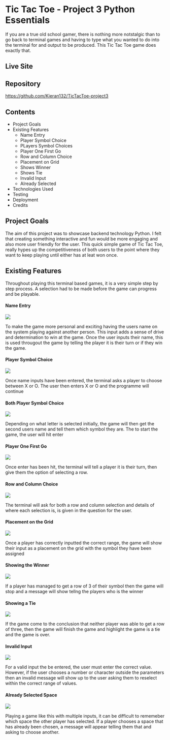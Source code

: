 # Tic Tac Toe - Project 3 Python Essentials
If you are a true old school gamer, there is nothing more notstalgic than to go back to terminal games and having to type what you wanted to do into the terminal for and output to be produced. This Tic Tac Toe game does exactly that.

## Live Site 


## Repository
https://github.com/Kieran132/TicTacToe-project3

## Contents
- Project Goals
- Existing Features
    - Name Entry
    - Player Symbol Choice
    - PLayers Symbol Choices
    - Player One First Go
    - Row and Column Choice
    - Placement on Grid
    - Shows Winner
    - Shows Tie
    - Invalid Input
    - Already Selected
- Technologies Used
- Testing
- Deployment
- Credits

## Project Goals
The aim of this project was to showcase backend technology Python. I felt that creating something interactive and fun would be more engaging and also more user friendly for the user. This quick simple game of Tic Tac Toe, really hypes up the competitiveness of both users to the point where they want to keep playing until either has at leat won once.

## Existing Features
Throughout playing this terminal based games, it is a very simple step by step process. A selection had to be made before the game can progress and be playable.

#### Name Entry

<img src="assests/README.md photos/name_entry.png">

To make the game more personal and exciting having the users name on the system playing against another person. This input adds a sense of drive and determination to win at the game. Once the user inputs their name, this is used througout the game by telling the player it is their turn or if they win the game.

#### Player Symbol Choice

<img src="assests/README.md photos/player_1_symbol_choice.png">

Once name inputs have been entered, the terminal asks a player to choose between X or O. The user then enters X or O and the programme will continue

#### Both Player Symbol Choice

<img src="assests/README.md photos/shows_players_symbols.png">

Depending on what letter is selected initially, the game will then get the second users name and tell them which symbol they are. The to start the game, the user will hit enter

#### Player One First Go

<img src="assests/README.md photos/player_1_first_go.png">

Once enter has been hit, the terminal will tell a player it is their turn, then give them the option of selecting a row.

#### Row and Column Choice

<img src="assests/README.md photos/shows_column_row_choice.png">

The terminal will ask for both a row and column selection and details of where each selection is, is given in the question for the user.

#### Placement on the Grid

<img src="assests/README.md photos/shows_selection_on_grid.png">

Once a player has correctly inputted the correct range, the game will show their input as a placement on the grid with the symbol they have been assigned

#### Showing the Winner

<img src="assests/README.md photos/shows_winner.png">

If a player has managed to get a row of 3 of their symbol then the game will stop and a message will show tellng the players who is the winner

#### Showing a Tie

<img src="assests/README.md photos/shows_tie.png">

If the game come to the conclusion that neither player was able to get a row of three, then the game will finish the game and highlight the game is a tie and the game is over.

#### Invalid Input

<img src="assests/README.md photos/invalid-entry.png">

For a valid input the be entered, the user must enter the correct value. However, if the user chooses a number or character outside the parameters then an invalid message will show up to the user asking them to reselect within the correct range of values.

#### Already Selected Space

<img src="assests/README.md photos/already_selected.png">

Playing a game like this with multiple inputs, it can be difficult to rememeber which space the other player has selected. If a player chooses a space that has already been chosen, a message will appear telling them that and asking to choose another.

